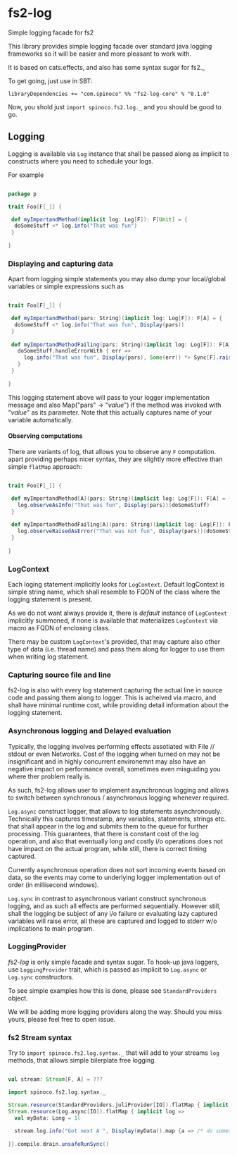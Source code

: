 # fs2-log
Simple logging facade for fs2

This library provides simple logging facade over standard java logging frameworks so it will be easier and more pleasant to work with. 

It is based on cats.effects, and also has some syntax sugar for fs2._

To get going, just use in SBT:


```
libraryDependencies += "com.spinoco" %% "fs2-log-core" % "0.1.0"

```

Now, you shold just `import spinoco.fs2.log._` and you should be good to go.


## Logging

Logging is available via `Log` instance that shall be passed along as implicit to constructs where you need to schedule your logs. 

For example 

```scala

package p

trait Foo[F[_]] {

 def myImportandMethod(implicit log: Log[F]): F[Unit] = {
  doSomeStuff <* log.info("That was fun")  
 }
 
}

```

### Displaying and capturing data

Apart from logging simple statements you may also dump your local/global variables or simple expressions such as 

```scala 

trait Foo[F[_]] {

 def myImportandMethod(pars: String)(implicit log: Log[F]): F[A] = {
  doSomeStuff <* log.info("That was fun", Display(pars)) 
 }
 
 def myImportandMethodFailing(pars: String)(implicit log: Log[F]): F[A] = {
   doSomeStuff.handleErrorWith { err =>  
     log.info("That was fun", Display(pars), Some(err)) *> Sync[F].raiseError(err)
   }
 }
 
}

```

This logging statement above will pass to your logger implementation message and also Map("pars" -> "_value_") if the method was invoked with "_value_" as its parameter. Note that this actually captures name of your variable automatically. 

#### Observing computations

There are variants of log, that allows you to observe any `F` computation. apart providing perhaps nicer syntax, they are slightly more effective than 
simple `flatMap` approach:

 ```scala 
 
 trait Foo[F[_]] {
 
  def myImportandMethod[A](pars: String)(implicit log: Log[F]): F[A] = {
    log.observeAsInfo("That was fun", Display(pars))(doSomeStuff)  
  }
  
  def myImportandMethodFailing[A](pars: String)(implicit log: Log[F]): F[A] = {
    log.observeRaisedAsError("That was not fun", Display(pars))(doSomeStuff)  
  }
  
 }
 
 ```


### LogContext

Each loging statement implicitly looks for `LogContext`. Default logContext is simple string name, which shall resemble to FQDN of the class where the logging statement is present. 

As we do not want always provide it, there is _default_ instance of `LogContext` implicitly summoned, if none is available that materializes `LogContext` via macro as FQDN of enclosing class. 

There may be custom `LogContext`'s provided, that may capture also other type of data (i.e. thread name) and pass them along for logger to use them when writing log statement. 

### Capturing source file and line

fs2-log is also with every log statement capturing the actual line in source code and passing them along to logger. This is acheived via macro, and shall have minimal runtime cost, while providing detail information about the logging statement. 


### Asynchronous logging and Delayed evaluation

Typically, the logging involves performing effects assotiated with File // stdout or even Networks. Cost of the logging when turned on may not be insignificant and in highly concurrent environemnt may also have an negative impact on performance overall, sometimes even misguiding you where ther problem really is. 

As such, fs2-log allows user to implement asynchronous logging and allows to switch between synchronous / asynchronous logging whenever required. 

`Log.async` construct logger, that allows to log statements asynchronously. Technically this captures timestamp, any variables, statements, strings etc. that shall appear in the log and submits them to the queue for further processing. This guarantees, that there is constant cost of the log operation, and also that eventually long and costly i/o operations does not have impact on the actual program, while still, there is correct timing captured. 

Currently asynchronous operation does not sort incoming events based on data, so the events may come to underlying logger implementation out of order (in millisecond windows).

`Log.sync` in contrast to asynchronous variant construct synchronous logging, and as such all effects are performed sequentially. However still, shall the logging be subject of any i/o failure or evaluating lazy captured variables will raise error, all these are captured and logged to stderr w/o implications to main program. 

### LoggingProvider

_fs2-log_ is only simple facade and syntax sugar. To hook-up java loggers, use `LoggingProvider` trait, which is passed as implicit to `Log.async` or `Log.sync` constructors.

To see simple examples how this is done, please see `StandardProviders` object. 

We will be adding more logging providers along the way. Should you miss yours, please feel free to open issue. 


### fs2 Stream syntax

Try to `import spinoco.fs2.log.syntax._` that will add to your streams `log` methods, that allows simple bilerplate free logging. 

```scala

val stream: Stream[F, A] = ???

import spinoco.fs2.log.syntax._

Stream.resource(StandardProviders.juliProvider[IO]).flatMap { implicit provider =>
Stream.resource(Log.async[IO]).flatMap { implicit log =>
  val myData: Long = 1l
  
  stream.log.info("Got next A ", Display(myData)).map {a => /* do something with `A`*/ }
  
}}.compile.drain.unsafeRunSync()

```



